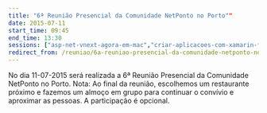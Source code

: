 ```yaml
---
title: "6ª Reunião Presencial da Comunidade NetPonto no Porto""
date: 2015-07-11
start_time: 09:45
end_time: 13:30
sessions: ["asp-net-vnext-agora-em-mac","criar-aplicacoes-com-xamarin-forms"]
redirect_from: /reuniao/6a-reuniao-presencial-da-comunidade-netponto-no-porto/
---
```

No dia 11-07-2015 será realizada a 6ª Reunião Presencial da Comunidade NetPonto no Porto.
Nota: Ao final da reunião, escolhemos um restaurante próximo e fazemos um almoço em grupo para continuar o convívio e aproximar as pessoas. A participação é opcional.
